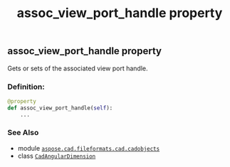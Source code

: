 ﻿---
title: assoc_view_port_handle property
second_title: Aspose.CAD for Python via .NET API References
description: 
type: docs
weight: 100
url: /python-net/aspose.cad.fileformats.cad.cadobjects/cadangulardimension/assoc_view_port_handle/
is_root: false
---

## assoc_view_port_handle property


Gets or sets of the associated view port handle.
### Definition:
```python
@property
def assoc_view_port_handle(self):
    ...
```

### See Also
* module [`aspose.cad.fileformats.cad.cadobjects`](../../)
* class [`CadAngularDimension`](/cad/python-net/aspose.cad.fileformats.cad.cadobjects/cadangulardimension)
